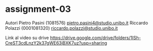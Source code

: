 # assignment-03
Autori
Pietro Pasini (1081576) pietro.pasini4@studio.unibo.it
Riccardo Polazzi (0001081320) riccardo.polazzi@studio.unibo.it

Link al video su drive
https://drive.google.com/drive/folders/1ISh-CreST3cdLnzY2k37gWE63jBXK7uz?usp=sharing